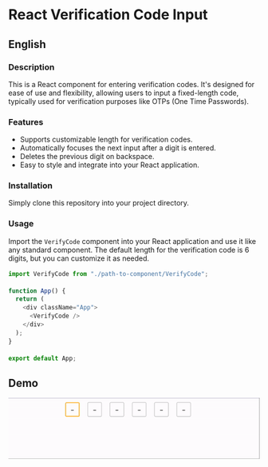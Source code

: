 # React Verification Code Input

## English

### Description

This is a React component for entering verification codes. It's designed for ease of use and flexibility, allowing users to input a fixed-length code, typically used for verification purposes like OTPs (One Time Passwords).

### Features

- Supports customizable length for verification codes.
- Automatically focuses the next input after a digit is entered.
- Deletes the previous digit on backspace.
- Easy to style and integrate into your React application.

### Installation

Simply clone this repository into your project directory.

### Usage

Import the `VerifyCode` component into your React application and use it like any standard component. The default length for the verification code is 6 digits, but you can customize it as needed.

```javascript
import VerifyCode from "./path-to-component/VerifyCode";

function App() {
  return (
    <div className="App">
      <VerifyCode />
    </div>
  );
}

export default App;
```

## Demo

![Component Demo](public/example.gif)
